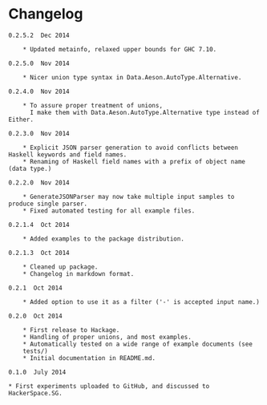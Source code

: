 Changelog
=========
    0.2.5.2  Dec 2014

        * Updated metainfo, relaxed upper bounds for GHC 7.10.

    0.2.5.0  Nov 2014

        * Nicer union type syntax in Data.Aeson.AutoType.Alternative.

    0.2.4.0  Nov 2014

        * To assure proper treatment of unions,
          I make them with Data.Aeson.AutoType.Alternative type instead of Either.

    0.2.3.0  Nov 2014

        * Explicit JSON parser generation to avoid conflicts between Haskell keywords and field names.
        * Renaming of Haskell field names with a prefix of object name (data type.)

    0.2.2.0  Nov 2014

        * GenerateJSONParser may now take multiple input samples to produce single parser.
        * Fixed automated testing for all example files.

    0.2.1.4  Oct 2014

        * Added examples to the package distribution.

    0.2.1.3  Oct 2014

        * Cleaned up package.
        * Changelog in markdown format.

    0.2.1  Oct 2014

        * Added option to use it as a filter ('-' is accepted input name.)

    0.2.0  Oct 2014

        * First release to Hackage.
        * Handling of proper unions, and most examples.
        * Automatically tested on a wide range of example documents (see
        tests/)
        * Initial documentation in README.md.

    0.1.0  July 2014

	* First experiments uploaded to GitHub, and discussed to
	HackerSpace.SG.

